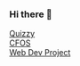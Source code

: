 ### Hi there 👋

[Quizzy](https://serrano1314.github.io/Quizzy/index.html)<br>
[CFOS](https://janemery46.github.io/CFOS/)<br>
[Web Dev Project](https://janemery46.github.io/web-dev-final-output/index.html)<br>


<!--
**janemery46/janemery46** is a ✨ _special_ ✨ repository because its `README.md` (this file) appears on your GitHub profile.

Here are some ideas to get you started:

- 🔭 I’m currently working on ...
- 🌱 I’m currently learning ...
- 👯 I’m looking to collaborate on ...
- 🤔 I’m looking for help with ...
- 💬 Ask me about ...
- 📫 How to reach me: ...
- 😄 Pronouns: ...
- ⚡ Fun fact: ...
-->
